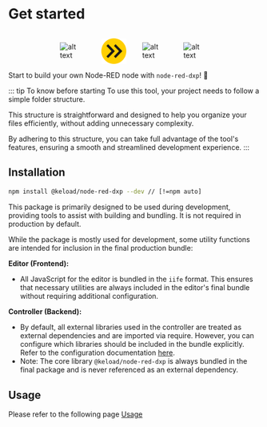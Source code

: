 # Get started

<div style="margin-top: 2rem; display: flex; align-items: center; justify-content: center; gap:2rem">
<img src="https://nodered.org/about/resources/media/node-red-icon-2.svg" alt="alt text" width="10%"/>
<img src="./images/esbuild-logo.svg" alt="alt text" width="10%"/>
<img src="https://upload.wikimedia.org/wikipedia/commons/d/d5/Tailwind_CSS_Logo.svg" alt="alt text" width="10%"/>
<img src="https://upload.wikimedia.org/wikipedia/commons/9/96/Sass_Logo_Color.svg" alt="alt text" width="10%"/>
</div>

Start to build your own Node-RED node with `node-red-dxp`! 🚀

::: tip To know before starting
To use this tool, your project needs to follow a simple folder structure. 

This structure is straightforward and designed to help you organize your files efficiently, without adding unnecessary complexity. 

By adhering to this structure, you can take full advantage of the tool's features, ensuring a smooth and streamlined development experience.
:::

## Installation

```sh
npm install @keload/node-red-dxp --dev // [!=npm auto]
```

This package is primarily designed to be used during development, 
providing tools to assist with building and bundling. It is not required in production by default.

While the package is mostly used for development, some utility functions are intended for inclusion in the final production bundle:

**Editor (Frontend):**

- All JavaScript for the editor is bundled in the `iife` format. This ensures that necessary utilities are always included in the editor's final bundle without requiring additional configuration.

**Controller (Backend):**
- By default, all external libraries used in the controller are treated as external dependencies and are imported via require. However, you can configure which libraries should be included in the bundle explicitly. Refer to the configuration documentation [here](config-file.md#includeinbundle-string-default).
- Note: The core library `@keload/node-red-dxp` is always bundled in the final package and is never referenced as an external dependency.

## Usage

Please refer to the following page [Usage](usage.md)

